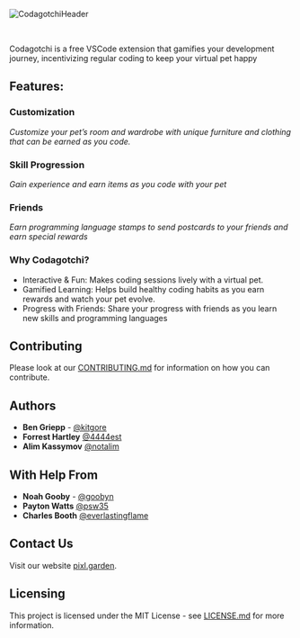 ![CodagotchiHeader](https://github.com/user-attachments/assets/a8dd7805-0a31-4431-84a3-87c110fc99ea)

<br/>

Codagotchi is a free VSCode extension that gamifies your development journey, incentivizing regular coding to keep your virtual pet happy

## Features:
### Customization
*Customize your pet’s room and wardrobe with unique furniture and clothing that can be earned as you code.*

### Skill Progression
*Gain experience and earn items as you code with your pet*

### Friends
*Earn programming language stamps to send postcards to your friends and earn special rewards*


### Why Codagotchi?
* Interactive & Fun: Makes coding sessions lively with a virtual pet.
* Gamified Learning: Helps build healthy coding habits as you earn rewards and watch your pet evolve.
* Progress with Friends: Share your progress with friends as you learn new skills and programming languages


## Contributing
Please look at our [CONTRIBUTING.md](CONTRIBUTING.md) for information on how you can contribute.

## Authors
* **Ben Griepp** - [@kitgore](https://github.com/kitgore/)
* **Forrest Hartley** [@4444est](https://github.com/4444est/)
* **Alim Kassymov** [@notalim](https://github.com/notalim/)

## With Help From
* **Noah Gooby** - [@goobyn](https://github.com/goobyn)
* **Payton Watts** [@psw35](https://github.com/psw35)
* **Charles Booth** [@everlastingflame](https://github.com/everlastingflame)

## Contact Us
Visit our website [pixl.garden](https://pixl.garden/).


## Licensing
This project is licensed under the MIT License - see [LICENSE.md](LICENSE.md) for more information.

